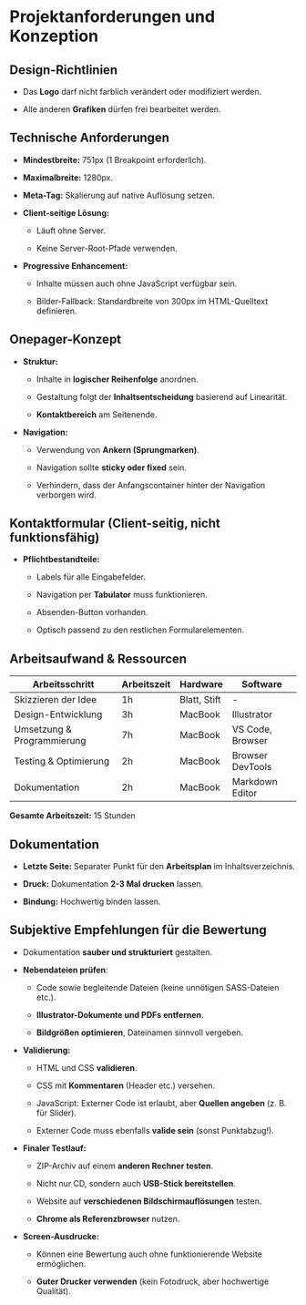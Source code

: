 # Projektanforderungen und Konzeption

## Design-Richtlinien

- Das **Logo** darf nicht farblich verändert oder modifiziert werden.
    
- Alle anderen **Grafiken** dürfen frei bearbeitet werden.
    

## Technische Anforderungen

- **Mindestbreite:** 751px (1 Breakpoint erforderlich).
    
- **Maximalbreite:** 1280px.
    
- **Meta-Tag:** Skalierung auf native Auflösung setzen.
    
- **Client-seitige Lösung:**
    
    - Läuft ohne Server.
        
    - Keine Server-Root-Pfade verwenden.
        
- **Progressive Enhancement:**
    
    - Inhalte müssen auch ohne JavaScript verfügbar sein.
        
    - Bilder-Fallback: Standardbreite von 300px im HTML-Quelltext definieren.
        

## Onepager-Konzept

- **Struktur:**
    
    - Inhalte in **logischer Reihenfolge** anordnen.
        
    - Gestaltung folgt der **Inhaltsentscheidung** basierend auf Linearität.
        
    - **Kontaktbereich** am Seitenende.
        
- **Navigation:**
    
    - Verwendung von **Ankern (Sprungmarken)**.
        
    - Navigation sollte **sticky oder fixed** sein.
        
    - Verhindern, dass der Anfangscontainer hinter der Navigation verborgen wird.
        

## Kontaktformular (Client-seitig, nicht funktionsfähig)

- **Pflichtbestandteile:**
    
    - Labels für alle Eingabefelder.
        
    - Navigation per **Tabulator** muss funktionieren.
        
    - Absenden-Button vorhanden.
        
    - Optisch passend zu den restlichen Formularelementen.
        

## Arbeitsaufwand & Ressourcen

|Arbeitsschritt|Arbeitszeit|Hardware|Software|
|---|---|---|---|
|Skizzieren der Idee|1h|Blatt, Stift|-|
|Design-Entwicklung|3h|MacBook|Illustrator|
|Umsetzung & Programmierung|7h|MacBook|VS Code, Browser|
|Testing & Optimierung|2h|MacBook|Browser DevTools|
|Dokumentation|2h|MacBook|Markdown Editor|

**Gesamte Arbeitszeit:** 15 Stunden

## Dokumentation

- **Letzte Seite:** Separater Punkt für den **Arbeitsplan** im Inhaltsverzeichnis.
    
- **Druck:** Dokumentation **2-3 Mal drucken** lassen.
    
- **Bindung:** Hochwertig binden lassen.
    

## Subjektive Empfehlungen für die Bewertung

- Dokumentation **sauber und strukturiert** gestalten.
    
- **Nebendateien prüfen**:
    
    - Code sowie begleitende Dateien (keine unnötigen SASS-Dateien etc.).
        
    - **Illustrator-Dokumente und PDFs entfernen**.
        
    - **Bildgrößen optimieren**, Dateinamen sinnvoll vergeben.
        
- **Validierung:**
    
    - HTML und CSS **validieren**.
        
    - CSS mit **Kommentaren** (Header etc.) versehen.
        
    - JavaScript: Externer Code ist erlaubt, aber **Quellen angeben** (z. B. für Slider).
        
    - Externer Code muss ebenfalls **valide sein** (sonst Punktabzug!).
        
- **Finaler Testlauf:**
    
    - ZIP-Archiv auf einem **anderen Rechner testen**.
        
    - Nicht nur CD, sondern auch **USB-Stick bereitstellen**.
        
    - Website auf **verschiedenen Bildschirmauflösungen** testen.
        
    - **Chrome als Referenzbrowser** nutzen.
        
- **Screen-Ausdrucke:**
    
    - Können eine Bewertung auch ohne funktionierende Website ermöglichen.
        
    - **Guter Drucker verwenden** (kein Fotodruck, aber hochwertige Qualität).